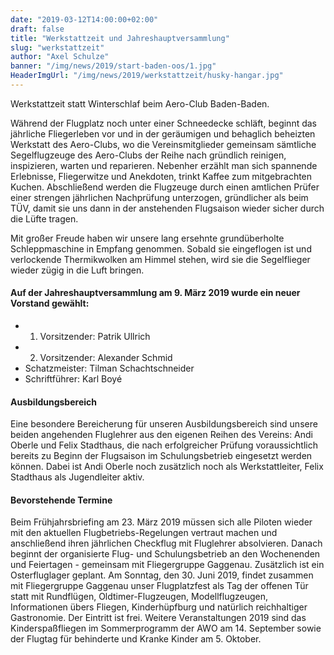 ```yaml
---
date: "2019-03-12T14:00:00+02:00"
draft: false
title: "Werkstattzeit und Jahreshauptversammlung"
slug: "werkstattzeit"
author: "Axel Schulze"
banner: "/img/news/2019/start-baden-oos/1.jpg"
HeaderImgUrl: "/img/news/2019/werkstattzeit/husky-hangar.jpg"
---
```


Werkstattzeit statt Winterschlaf beim Aero-Club Baden-Baden.


<!--more-->

Während der Flugplatz noch unter einer Schneedecke schläft, beginnt das jährliche Fliegerleben vor und in der geräumigen und behaglich beheizten Werkstatt des Aero-Clubs, wo die Vereinsmitglieder gemeinsam sämtliche Segelflugzeuge des Aero-Clubs der Reihe nach gründlich reinigen, inspizieren, warten und reparieren. Nebenher erzählt man sich spannende Erlebnisse, Fliegerwitze und Anekdoten, trinkt Kaffee zum mitgebrachten Kuchen. Abschließend werden die Flugzeuge durch einen amtlichen Prüfer einer strengen jährlichen Nachprüfung unterzogen, gründlicher als beim TÜV, damit sie uns dann in der anstehenden Flugsaison wieder sicher durch die Lüfte tragen.

Mit großer Freude haben wir unsere lang ersehnte grundüberholte Schleppmaschine in Empfang genommen. Sobald sie eingeflogen ist und verlockende Thermikwolken am Himmel stehen, wird sie die Segelflieger wieder zügig in die Luft bringen.
#### Auf der Jahreshauptversammlung am 9. März 2019 wurde ein neuer Vorstand gewählt:
* 1. Vorsitzender: Patrik Ullrich
* 2. Vorsitzender: Alexander Schmid
* Schatzmeister: Tilman Schachtschneider
* Schriftführer: Karl Boyé

#### Ausbildungsbereich
Eine besondere Bereicherung für unseren Ausbildungsbereich sind unsere beiden angehenden Fluglehrer aus den eigenen Reihen des Vereins: Andi Oberle und Felix Stadthaus, die nach erfolgreicher Prüfung voraussichtlich bereits zu Beginn der Flugsaison im Schulungsbetrieb eingesetzt werden können. Dabei ist Andi Oberle noch zusätzlich noch als Werkstattleiter, Felix Stadthaus als Jugendleiter aktiv.
#### Bevorstehende Termine
Beim Frühjahrsbriefing am 23. März 2019 müssen sich alle Piloten wieder mit den aktuellen Flugbetriebs-Regelungen vertraut machen und anschließend ihren jährlichen Checkflug mit Fluglehrer absolvieren. Danach beginnt der organisierte Flug- und Schulungsbetrieb an den Wochenenden und Feiertagen - gemeinsam mit Fliegergruppe Gaggenau. Zusätzlich ist ein Osterfluglager geplant.
Am Sonntag, den 30. Juni 2019, findet zusammen mit Fliegergruppe Gaggenau unser Flugplatzfest als Tag der offenen Tür statt mit Rundflügen, Oldtimer-Flugzeugen, Modellflugzeugen, Informationen übers Fliegen, Kinderhüpfburg und natürlich reichhaltiger Gastronomie. Der Eintritt ist frei.
Weitere Veranstaltungen 2019 sind das Kinderspaßfliegen im Sommerprogramm der AWO am 14. September sowie der Flugtag für behinderte und Kranke Kinder am 5. Oktober.

<p></p>
